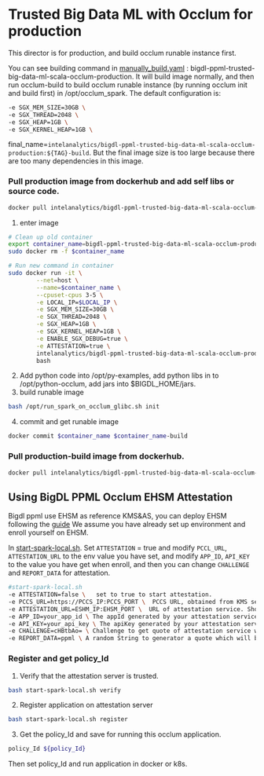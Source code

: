 # Trusted Big Data ML with Occlum for production
This director is for production, and build occlum runable instance first.

You can see building command in [manually_build.yaml](https://github.com/intel-analytics/BigDL/blob/main/.github/workflows/manually_build.yml#L485) : bigdl-ppml-trusted-big-data-ml-scala-occlum-production.
It will build image normally, and then run occlum-build to build occlum runable instance (by running occlum init and build first) in /opt/occlum_spark. The default configuration is:
```bash
-e SGX_MEM_SIZE=30GB \
-e SGX_THREAD=2048 \
-e SGX_HEAP=1GB \
-e SGX_KERNEL_HEAP=1GB \
```

final_name=`intelanalytics/bigdl-ppml-trusted-big-data-ml-scala-occlum-production:${TAG}-build`. But the final image size is too large because there are too many dependencies in this image.

### Pull production image from dockerhub and add self libs or source code.
```bash
docker pull intelanalytics/bigdl-ppml-trusted-big-data-ml-scala-occlum-production:2.2.0
```
1. enter image
```bash
# Clean up old container 
export container_name=bigdl-ppml-trusted-big-data-ml-scala-occlum-production 
sudo docker rm -f $container_name 

# Run new command in container 
sudo docker run -it \
        --net=host \
        --name=$container_name \
        --cpuset-cpus 3-5 \
        -e LOCAL_IP=$LOCAL_IP \
        -e SGX_MEM_SIZE=30GB \
        -e SGX_THREAD=2048 \
        -e SGX_HEAP=1GB \
        -e SGX_KERNEL_HEAP=1GB \
        -e ENABLE_SGX_DEBUG=true \
        -e ATTESTATION=true \
        intelanalytics/bigdl-ppml-trusted-big-data-ml-scala-occlum-production:2.2.0 \
        bash 
```
2. Add python code into /opt/py-examples, add python libs in to /opt/python-occlum, add jars into $BIGDL_HOME/jars.
3. build runable image
```bash
bash /opt/run_spark_on_occlum_glibc.sh init 
```
4. commit and get runable image
```bash
docker commit $container_name $container_name-build
```

### Pull production-build image from dockerhub.

```bash
docker pull intelanalytics/bigdl-ppml-trusted-big-data-ml-scala-occlum-production:2.2.0-build
```

## Using BigDL PPML Occlum EHSM Attestation
Bigdl ppml use EHSM as reference KMS&AS, you can deploy EHSM following the [guide](https://github.com/intel-analytics/BigDL/tree/main/ppml/services/ehsm/kubernetes#deploy-bigdl-ehsm-kms-on-kubernetes-with-helm-charts)
We assume you have already set up environment and enroll yourself on EHSM.

In [start-spark-local.sh](https://github.com/intel-analytics/BigDL/blob/main/ppml/trusted-big-data-ml/scala/docker-occlum/production/start-spark-local.sh). Set `ATTESTATION` = true and modify `PCCL_URL`, `ATTESTATION_URL` to the env value you have set,
and modify `APP_ID`, `API_KEY` to the value you have get  when enroll, and then you can change `CHALLENGE` and
`REPORT_DATA` for attestation.

``` bash
#start-spark-local.sh
-e ATTESTATION=false \   set to true to start attestation.
-e PCCS_URL=https://PCCS_IP:PCCS_PORT \  PCCS URL, obtained from KMS services or a self-deployed one. Should match the format https://<ip_address>:<port>.
-e ATTESTATION_URL=ESHM_IP:EHSM_PORT \  URL of attestation service. Should match the format <ip_address>:<port>.
-e APP_ID=your_app_id \ The appId generated by your attestation service.
-e API_KEY=your_api_key \ The apiKey generated by your attestation service.
-e CHALLENGE=cHBtbAo= \ Challenge to get quote of attestation service which will be verified by local SGX SDK. Should be a BASE64 string. It can be a casual BASE64 string, for example, it can be generated by the command echo ppml|base64.
-e REPORT_DATA=ppml \ A random String to generator a quote which will be send to attestation service and use for attest. Default is ppml.
```
### Register and get policy_Id
1. Verify that the attestation server is trusted.
```bash
bash start-spark-local.sh verify
```
2. Register application on attestation server
```bash
bash start-spark-local.sh register
```
3. Get the policy_Id and save for running this occlum application.
```bash
policy_Id ${policy_Id}
```

Then set policy_Id and run application in docker or k8s.

